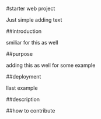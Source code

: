 #starter web project

Just simple adding text

##introduction

smiliar for this as well

##purpose

adding this as well for some example

##deployment

llast example

##description

##how to contribute